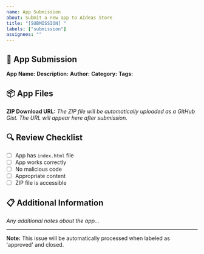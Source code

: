 ```yaml
---
name: App Submission
about: Submit a new app to AIdeas Store
title: "[SUBMISSION] "
labels: ["submission"]
assignees: ""
---
```


## 📱 App Submission

**App Name:** 
**Description:** 
**Author:** 
**Category:** 
**Tags:** 

## 📦 App Files

**ZIP Download URL:** 
*The ZIP file will be automatically uploaded as a GitHub Gist. The URL will appear here after submission.*

## 🔍 Review Checklist

- [ ] App has `index.html` file
- [ ] App works correctly
- [ ] No malicious code
- [ ] Appropriate content
- [ ] ZIP file is accessible

## 📋 Additional Information

*Any additional notes about the app...*

---

**Note:** This issue will be automatically processed when labeled as 'approved' and closed. 